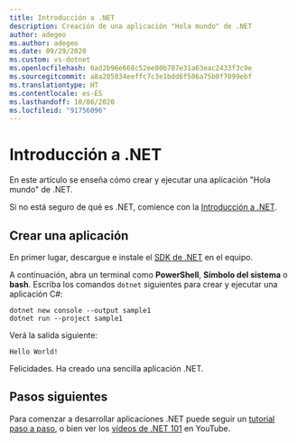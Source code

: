```yaml
---
title: Introducción a .NET
description: Creación de una aplicación "Hola mundo" de .NET
author: adegeo
ms.author: adegeo
ms.date: 09/29/2020
ms.custom: vs-dotnet
ms.openlocfilehash: 6ad2b96e668c52ee80b707e31a63eac2433f3c9e
ms.sourcegitcommit: a8a205034eeffc7c3e1bdd6f506a75b0f7099ebf
ms.translationtype: HT
ms.contentlocale: es-ES
ms.lasthandoff: 10/06/2020
ms.locfileid: "91756096"
---
```

# <a name="get-started-with-net"></a>Introducción a .NET

En este artículo se enseña cómo crear y ejecutar una aplicación "Hola mundo" de .NET.

Si no está seguro de qué es .NET, comience con la [Introducción a .NET](introduction.md).

## <a name="create-an-application"></a>Crear una aplicación

En primer lugar, descargue e instale el [SDK de .NET](https://dotnet.microsoft.com/download/dotnet-core) en el equipo.

A continuación, abra un terminal como **PowerShell**, **Símbolo del sistema** o **bash**. Escriba los comandos `dotnet` siguientes para crear y ejecutar una aplicación C#:

```dotnetcli
dotnet new console --output sample1
dotnet run --project sample1
```

Verá la salida siguiente:

```output
Hello World!
```

Felicidades. Ha creado una sencilla aplicación .NET.

## <a name="next-steps"></a>Pasos siguientes

Para comenzar a desarrollar aplicaciones .NET puede seguir un [tutorial paso a paso](../standard/get-started.md), o bien ver los [vídeos de .NET 101](https://www.youtube.com/playlist?list=PLdo4fOcmZ0oWoazjhXQzBKMrFuArxpW80) en YouTube.
